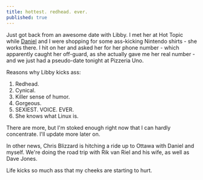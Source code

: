 ```yaml
---
title: hottest. redhead. ever.
published: true
---
```


Just got back from an awesome date with Libby. I met her at Hot Topic
while [Daniel][] and I were shopping for some ass-kicking Nintendo
shirts - she works there. I hit on her and asked her for her phone
number - which apparently caught her off-guard, as she actually gave me
her real number - and we just had a pseudo-date tonight at Pizzeria Uno.

Reasons why Libby kicks ass:

1.  Redhead.
2.  Cynical.
3.  Killer sense of humor.
4.  Gorgeous.
5.  SEXIEST. VOICE. EVER.
6.  She knows what Linux is.

</p>
There are more, but I'm stoked enough right now that I can hardly
concentrate. I'll update more later on.

In other news, Chris Blizzard is hitching a ride up to Ottawa with
Daniel and myself. We're doing the road trip with Rik van Riel and his
wife, as well as Dave Jones.

Life kicks so much ass that my cheeks are starting to hurt.

  [Daniel]: http://fooishbar.org/daniel/blog/
